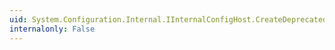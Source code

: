 ```yaml
---
uid: System.Configuration.Internal.IInternalConfigHost.CreateDeprecatedConfigContext(System.String)
internalonly: False
---
```

